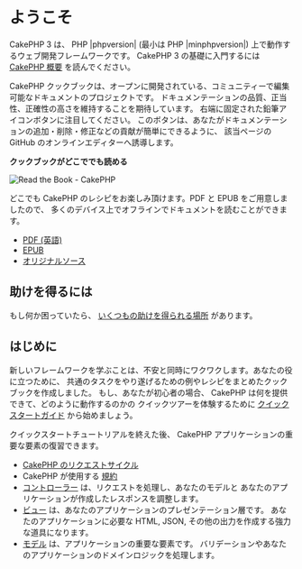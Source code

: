 # ようこそ

CakePHP 3 は、 PHP |phpversion| (最小は PHP |minphpversion|) 上で動作するウェブ開発フレームワークです。
CakePHP 3 の基礎に入門するには [CakePHP 概要](intro) を読んでください。

CakePHP クックブックは、オープンに開発されている、コミュニティーで編集可能なドキュメントのプロジェクトです。
ドキュメンテーションの品質、正当性、正確性の高さを維持することを期待しています。
右端に固定された鉛筆アイコンボタンに注目してください。
このボタンは、あなたがドキュメンテーションの追加・削除・修正などの貢献が簡単にできるように、
該当ページの GitHub のオンラインエディターへ誘導します。

<div>

**クックブックがどこででも読める**

![Read the Book - CakePHP](/read-the-book.jpg)

どこでも CakePHP のレシピをお楽しみ頂けます。PDF と EPUB をご用意しましたので、
多くのデバイス上でオフラインでドキュメントを読むことができます。

- [PDF (英語)](../_downloads/en/CakePHPBook.pdf)
- [EPUB](../_downloads/ja/CakePHP.epub)
- [オリジナルソース](https://github.com/cakephp/docs)

</div>

## 助けを得るには

もし何か困っていたら、 [いくつもの助けを得られる場所](intro/where-to-get-help)
があります。

## はじめに

新しいフレームワークを学ぶことは、不安と同時にワクワクします。あなたの役に立つために、
共通のタスクをやり遂げるための例やレシピをまとめたクックブックを作成しました。
もし、あなたが初心者の場合、 CakePHP は何を提供できて、どのように動作するのかの
クイックツアーを体験するために [クイックスタートガイド](quickstart) から始めましょう。

クイックスタートチュートリアルを終えた後、 CakePHP アプリケーションの重要な要素の復習できます。

- [CakePHP のリクエストサイクル](intro#request-cycle)
- CakePHP が使用する [規約](intro/conventions)
- [コントローラー](controllers) は、リクエストを処理し、あなたのモデルと
  あなたのアプリケーションが作成したレスポンスを調整します。
- [ビュー](views) は、あなたのアプリケーションのプレゼンテーション層です。
  あなたのアプリケーションに必要な HTML, JSON, その他の出力を作成する強力な道具になります。
- [モデル](orm) は、アプリケーションの重要な要素です。
  バリデーションやあなたのアプリケーションのドメインロジックを処理します。
